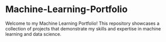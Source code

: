 # Machine-Learning-Portfolio
Welcome to my Machine Learning Portfolio! This repository showcases a collection of projects that demonstrate my skills and expertise in machine learning and data science.
